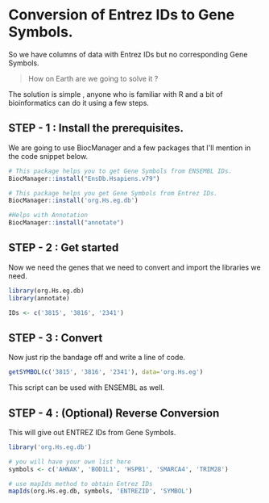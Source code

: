 # Conversion of Entrez IDs to Gene Symbols.

So we have columns of data with Entrez IDs but no corresponding Gene Symbols.

> How on Earth are we going to solve it ?

The solution is simple , anyone who is familiar with R and a bit of bioinformatics can do it using a few steps. 

## STEP - 1 :  Install the prerequisites.

We are going to use BiocManager and a few packages that I'll mention in the code snippet below. 

```r
# This package helps you to get Gene Symbols from ENSEMBL IDs. 
BiocManager::install("EnsDb.Hsapiens.v79")

# This package helps you get Gene Symbols from Entrez IDs.
BiocManager::install('org.Hs.eg.db')

#Helps with Annotation
BiocManager::install("annotate")
```

## STEP - 2 : Get started

Now we need the genes that we need to convert and import the libraries we need. 

```r
library(org.Hs.eg.db)
library(annotate)

IDs <- c('3815', '3816', '2341')
```

## STEP - 3 : Convert

Now just rip the bandage off and write a line of code.

```r
getSYMBOL(c('3815', '3816', '2341'), data='org.Hs.eg')
```

This script can be used with ENSEMBL as well.

## STEP - 4 : (Optional) Reverse Conversion

This will give out ENTREZ IDs from Gene Symbols.

```r
library('org.Hs.eg.db')

# you will have your own list here
symbols <- c('AHNAK', 'BOD1L1', 'HSPB1', 'SMARCA4', 'TRIM28')

# use mapIds method to obtain Entrez IDs
mapIds(org.Hs.eg.db, symbols, 'ENTREZID', 'SYMBOL')
```